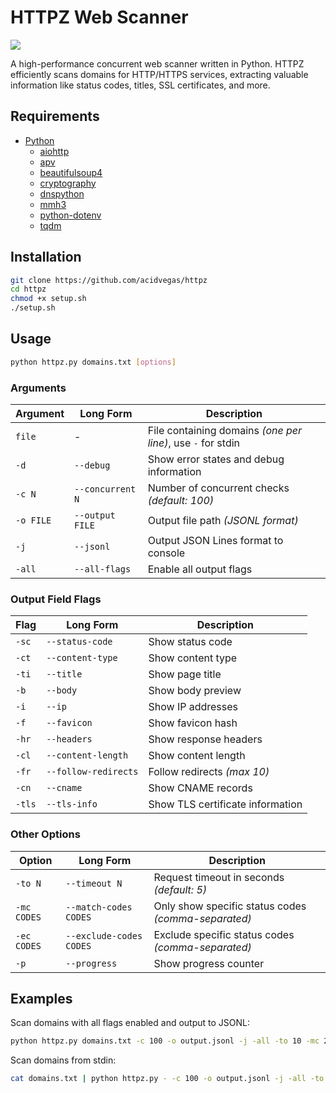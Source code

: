 # HTTPZ Web Scanner

![](./.screens/preview.gif)

A high-performance concurrent web scanner written in Python. HTTPZ efficiently scans domains for HTTP/HTTPS services, extracting valuable information like status codes, titles, SSL certificates, and more.

## Requirements

- [Python](https://www.python.org/downloads/)
  - [aiohttp](https://pypi.org/project/aiohttp/)
  - [apv](https://pypi.org/project/apv/)
  - [beautifulsoup4](https://pypi.org/project/beautifulsoup4/)
  - [cryptography](https://pypi.org/project/cryptography/)
  - [dnspython](https://pypi.org/project/dnspython/)
  - [mmh3](https://pypi.org/project/mmh3/)
  - [python-dotenv](https://pypi.org/project/python-dotenv/)
  - [tqdm](https://pypi.org/project/tqdm/)

## Installation
```bash
git clone https://github.com/acidvegas/httpz
cd httpz
chmod +x setup.sh
./setup.sh
```

## Usage
```bash
python httpz.py domains.txt [options]
```

### Arguments

| Argument  | Long Form        | Description                                                 |
|-----------|------------------|-------------------------------------------------------------|
| `file`    | -                | File containing domains *(one per line)*, use `-` for stdin |
| `-d`      | `--debug`        | Show error states and debug information                     |
| `-c N`    | `--concurrent N` | Number of concurrent checks *(default: 100)*                |
| `-o FILE` | `--output FILE`  | Output file path *(JSONL format)*                           |
| `-j`      | `--jsonl`        | Output JSON Lines format to console                         |
| `-all`    | `--all-flags`    | Enable all output flags                                     |

### Output Field Flags

| Flag   | Long Form            | Description                      |
|--------| ---------------------|----------------------------------|
| `-sc`  | `--status-code`      | Show status code                 |
| `-ct`  | `--content-type`     | Show content type                |
| `-ti`  | `--title`            | Show page title                  |
| `-b`   | `--body`             | Show body preview                |
| `-i`   | `--ip`               | Show IP addresses                |
| `-f`   | `--favicon`          | Show favicon hash                |
| `-hr`  | `--headers`          | Show response headers            |
| `-cl`  | `--content-length`   | Show content length              |
| `-fr`  | `--follow-redirects` | Follow redirects *(max 10)*      |
| `-cn`  | `--cname`            | Show CNAME records               |
| `-tls` | `--tls-info`         | Show TLS certificate information |

### Other Options

| Option      | Long Form               | Description                                         |
|-------------|-------------------------|-----------------------------------------------------|
| `-to N`     | `--timeout N`           | Request timeout in seconds *(default: 5)*           |
| `-mc CODES` | `--match-codes CODES`   | Only show specific status codes *(comma-separated)* |
| `-ec CODES` | `--exclude-codes CODES` | Exclude specific status codes *(comma-separated)*   |
| `-p`        | `--progress`            | Show progress counter                               |

## Examples

Scan domains with all flags enabled and output to JSONL:
```bash
python httpz.py domains.txt -c 100 -o output.jsonl -j -all -to 10 -mc 200,301 -ec 404,500 -p
```

Scan domains from stdin:
```bash
cat domains.txt | python httpz.py - -c 100 -o output.jsonl -j -all -to 10 -mc 200,301 -ec 404,500 -p
```